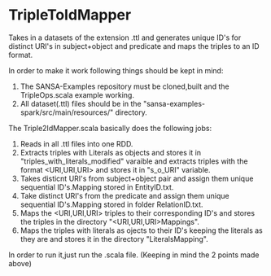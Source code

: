 # TripleToIdMapper
Takes in a datasets of the extension .ttl and generates unique ID's for distinct URI's in subject+object and predicate and maps the triples to an ID format.

In order to make it work following things should be kept in mind:
1) The SANSA-Examples repository must be cloned,built and the TripleOps.scala example working.
2) All dataset(.ttl) files should be in the "sansa-examples-spark/src/main/resources/" directory. 

The Triple2IdMapper.scala basically does the following jobs:
1) Reads in all .ttl files into one RDD.
2) Extracts triples with Literals as objects and stores it in "triples_with_literals_modified" varaible and extracts triples with the format <URI,URI,URI> and stores it in "s_o_URI" variable.
3) Takes disticnt URI's from subject+object pair and assign them unique sequential ID's.Mapping stored in EntityID.txt.
4) Take distinct URI's from the predicate and assign them unique sequential ID's.Mapping stored in folder RelationID.txt.
5) Maps the <URI,URI,URI> triples to their corresponding ID's and stores the triples in the directory "<URI,URI,URI>Mappings".
6) Maps the triples with literals as ojects to their ID's keeping the literals as they are and stores it in the directory "LiteralsMapping".

In order to run it,just run the .scala file. (Keeping in mind the 2 points made above)

